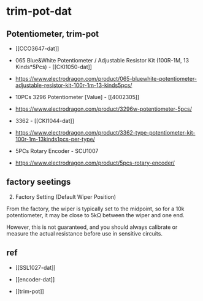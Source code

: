 
# trim-pot-dat 

## Potentiometer, trim-pot 

- [[CCO3647-dat]] 

- 065 Blue&White Potentiometer / Adjustable Resistor Kit (100R-1M, 13 Kinds*5Pcs) - [[CKI1050-dat]]
- https://www.electrodragon.com/product/065-bluewhite-potentiometer-adjustable-resistor-kit-100r-1m-13-kinds5pcs/

- 10PCs 3296 Potentiometer [Value] - [[4002305]]
- https://www.electrodragon.com/product/3296w-potentiometer-5pcs/

- 3362 - [[CKI1044-dat]]
- https://www.electrodragon.com/product/3362-type-potentiometer-kit-100r-1m-13kinds1pcs-per-type/

- 5PCs Rotary Encoder - SCU1007
- https://www.electrodragon.com/product/5pcs-rotary-encoder/


## factory seetings 

2. Factory Setting (Default Wiper Position)

From the factory, the wiper is typically set to the midpoint, so for a 10k potentiometer, it may be close to 5kΩ between the wiper and one end.

However, this is not guaranteed, and you should always calibrate or measure the actual resistance before use in sensitive circuits.



## ref 

- [[SSL1027-dat]]

- [[encoder-dat]]

- [[trim-pot]]